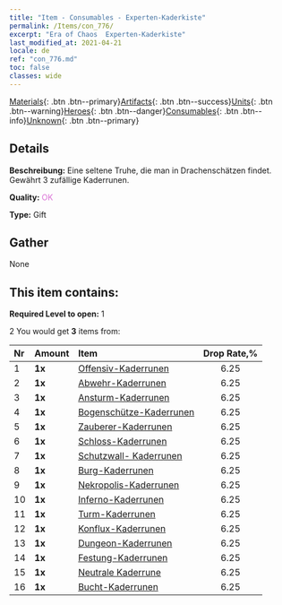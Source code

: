 ```yaml
---
title: "Item - Consumables - Experten-Kaderkiste"
permalink: /Items/con_776/
excerpt: "Era of Chaos  Experten-Kaderkiste"
last_modified_at: 2021-04-21
locale: de
ref: "con_776.md"
toc: false
classes: wide
---
```

 [Materials](/de/Items/){: .btn .btn--primary}[Artifacts](/de/Items/Artifacts/){: .btn .btn--success}[Units](/de/Items/Units/){: .btn .btn--warning}[Heroes](/de/Items/Heroes/){: .btn .btn--danger}[Consumables](/de/Items/Consumables/){: .btn .btn--info}[Unknown](/de/Items/Unknown/){: .btn .btn--primary}

## Details
 **Beschreibung:** Eine seltene Truhe, die man in Drachenschätzen findet. Gewährt 3 zufällige Kaderrunen.

 **Quality:** <span style="color: #DA70D6">OK</span>

 **Type:** Gift

## Gather

  None

## This item contains:

 **Required Level to open:** 1

 2 You would get **3** items  from:

  | Nr | Amount |     Item    | Drop Rate,% |
  |:---|:-------|:------------|:---------:|
  | 1 |  **1x** | [Offensiv-Kaderrunen](/de/Items/con_734/) | 6.25 | 
  | 2 |  **1x** | [Abwehr-Kaderrunen](/de/Items/con_739/) | 6.25 | 
  | 3 |  **1x** | [Ansturm-Kaderrunen](/de/Items/con_741/) | 6.25 | 
  | 4 |  **1x** | [Bogenschütze-Kaderrunen](/de/Items/con_742/) | 6.25 | 
  | 5 |  **1x** | [Zauberer-Kaderrunen](/de/Items/con_746/) | 6.25 | 
  | 6 |  **1x** | [Schloss-Kaderrunen](/de/Items/con_752/) | 6.25 | 
  | 7 |  **1x** | [Schutzwall- Kaderrunen](/de/Items/con_753/) | 6.25 | 
  | 8 |  **1x** | [Burg-Kaderrunen](/de/Items/con_754/) | 6.25 | 
  | 9 |  **1x** | [Nekropolis-Kaderrunen](/de/Items/con_755/) | 6.25 | 
  | 10 |  **1x** | [Inferno-Kaderrunen](/de/Items/con_777/) | 6.25 | 
  | 11 |  **1x** | [Turm-Kaderrunen](/de/Items/con_785/) | 6.25 | 
  | 12 |  **1x** | [Konflux-Kaderrunen](/de/Items/con_791/) | 6.25 | 
  | 13 |  **1x** | [Dungeon-Kaderrunen](/de/Items/con_792/) | 6.25 | 
  | 14 |  **1x** | [Festung-Kaderrunen](/de/Items/con_818/) | 6.25 | 
  | 15 |  **1x** | [Neutrale Kaderrune](/de/Items/con_869/) | 6.25 | 
  | 16 |  **1x** | [Bucht-Kaderrunen](/de/Items/con_868/) | 6.25 | 
